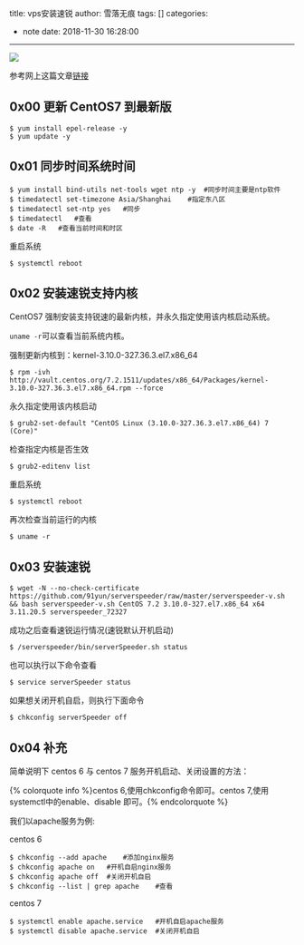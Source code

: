 title: vps安装速锐
author: 雪落无痕
tags: []
categories:
  - note
date: 2018-11-30 16:28:00
---
![](https://ws1.sinaimg.cn/large/683a46dcly1fxq639ivi2j21400seq4t.jpg)

参考网上这篇文章[链接](https://blog.deartanker.com/post/4486.html)

## 0x00 更新 CentOS7 到最新版

```
$ yum install epel-release -y
$ yum update -y
```

## 0x01 同步时间系统时间

```
$ yum install bind-utils net-tools wget ntp -y	#同步时间主要是ntp软件
$ timedatectl set-timezone Asia/Shanghai	#指定东八区
$ timedatectl set-ntp yes	#同步
$ timedatectl	#查看
$ date -R	#查看当前时间和时区
```

重启系统

```
$ systemctl reboot
```
<!--more-->
## 0x02 安装速锐支持内核

CentOS7 强制安装支持锐速的最新内核，并永久指定使用该内核启动系统。

`uname -r`可以查看当前系统内核。

强制更新内核到：kernel-3.10.0-327.36.3.el7.x86_64

```
$ rpm -ivh http://vault.centos.org/7.2.1511/updates/x86_64/Packages/kernel-3.10.0-327.36.3.el7.x86_64.rpm --force
```

永久指定使用该内核启动

```
$ grub2-set-default "CentOS Linux (3.10.0-327.36.3.el7.x86_64) 7 (Core)"
```

检查指定内核是否生效

```
$ grub2-editenv list
```

重启系统

```
$ systemctl reboot
```

再次检查当前运行的内核

```
$ uname -r
```

## 0x03 安装速锐

```
$ wget -N --no-check-certificate https://github.com/91yun/serverspeeder/raw/master/serverspeeder-v.sh && bash serverspeeder-v.sh CentOS 7.2 3.10.0-327.el7.x86_64 x64 3.11.20.5 serverspeeder_72327
```

成功之后查看速锐运行情况(速锐默认开机启动)

```
$ /serverspeeder/bin/serverSpeeder.sh status
```

也可以执行以下命令查看

```
$ service serverSpeeder status
```

如果想关闭开机自启，则执行下面命令

```
$ chkconfig serverSpeeder off
```

## 0x04 补充
简单说明下 centos 6 与 centos 7 服务开机启动、关闭设置的方法：

{% colorquote info %}centos 6,使用chkconfig命令即可。centos 7,使用systemctl中的enable、disable 即可。{% endcolorquote %}


我们以apache服务为例:

centos 6

```
$ chkconfig --add apache	#添加nginx服务
$ chkconfig apache on	#开机自启nginx服务
$ chkconfig apache off	#关闭开机自启
$ chkconfig --list | grep apache	#查看
```

centos 7

```
$ systemctl enable apache.service	#开机自启apache服务
$ systemctl disable apache.service	#关闭开机自启
```